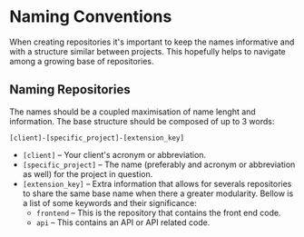 # Naming Conventions

When creating repositories it's important to keep the names informative and with a structure similar between projects. This hopefully helps to navigate among a growing base of repositories.

## Naming Repositories

The names should be a coupled maximisation of name lenght and information. The base structure should be composed of up to 3 words:

```
[client]-[specific_project]-[extension_key]
```

* `[client]` – Your client's acronym or abbreviation.
* `[specific_project]` – The name (preferably and acronym or abbreviation as well) for the project in question.
* `[extension_key]` – Extra information that allows for severals repositories to share the same base name when there a greater modularity. Bellow is a list of some keywords and their significance:
  * `frontend` – This is the repository that contains the front end code.
  * `api` – This contains an API or API related code.
